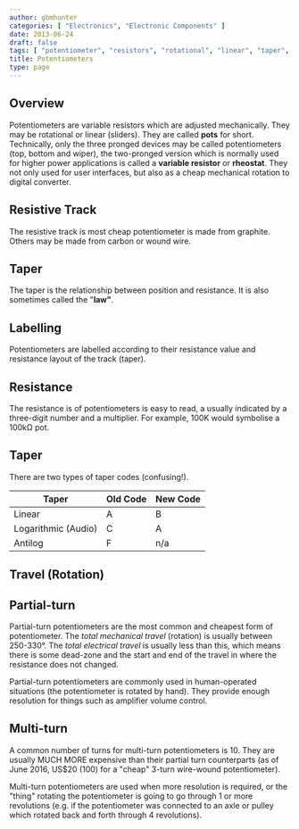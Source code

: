 ```yaml
---
author: gbmhunter
categories: [ "Electronics", "Electronic Components" ]
date: 2013-06-24
draft: false
tags: [ "potentiometer", "resistors", "rotational", "linear", "taper", "linear", "log" ]
title: Potentiometers
type: page
---
```


## Overview

Potentiometers are variable resistors which are adjusted mechanically. They may be rotational or linear (sliders). They are called **pots** for short. Technically, only the three pronged devices may be called potentiometers (top, bottom and wiper), the two-pronged version which is normally used for higher power applications is called a **variable resistor** or **rheostat**. They not only used for user interfaces, but also as a cheap mechanical rotation to digital converter.

## Resistive Track

The resistive track is most cheap potentiometer is made from graphite. Others may be made from carbon or wound wire.

## Taper

The taper is the relationship between position and resistance. It is also sometimes called the "**law"**.

## Labelling

Potentiometers are labelled according to their resistance value and resistance layout of the track (taper).

## Resistance

The resistance is of potentiometers is easy to read, a usually indicated by a three-digit number and a multiplier. For example, 100K would symbolise a 100kΩ pot.

## Taper

There are two types of taper codes (confusing!).

<table>
    <thead>
        <tr>
            <th>Taper</th>
            <th>Old Code</th>
            <th>New Code</th>
        </tr>
    </thead>
<tbody>
<tr>
<td>Linear</td>
<td>A</td>
<td>B</td>
</tr>
<tr>
<td>Logarithmic (Audio)</td>
<td>C</td>
<td>A</td>
</tr>
<tr>
<td>Antilog</td>
<td>F</td>
<td>n/a</td>
</tr>
</tbody>
</table>

## Travel (Rotation)

## Partial-turn

Partial-turn potentiometers are the most common and cheapest form of potentiometer. The _total mechanical travel_ (rotation) is usually between 250-330°. The _total electrical travel_ is usually less than this, which means there is some dead-zone and the start and end of the travel in where the resistance does not changed.

Partial-turn potentiometers are commonly used in human-operated situations (the potentiometer is rotated by hand). They provide enough resolution for things such as amplifier volume control.

## Multi-turn

A common number of turns for multi-turn potentiometers is 10. They are usually MUCH MORE expensive than their partial turn counterparts (as of June 2016, US$20 (100) for a "cheap" 3-turn wire-wound potentiometer).

Multi-turn potentiometers are used when more resolution is required, or the "thing" rotating the potentiometer is going to go through 1 or more revolutions (e.g. if the potentiometer was connected to an axle or pulley which rotated back and forth through 4 revolutions). 
